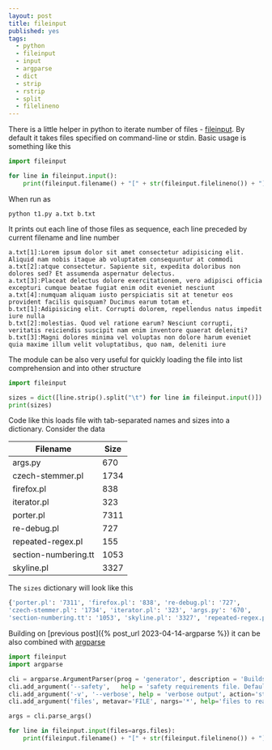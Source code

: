 ```yaml
---
layout: post
title: fileinput
published: yes
tags:
  - python
  - fileinput
  - input
  - argparse
  - dict
  - strip
  - rstrip
  - split
  - filelineno
---
```

There is a little helper in python to iterate number of files - [fileinput][1]. By default it takes files specified on command-line or stdin. Basic usage is something like this

```python
import fileinput

for line in fileinput.input():
    print(fileinput.filename() + "[" + str(fileinput.filelineno()) + "]:" + line.rstrip())
```

When run as 

```
python t1.py a.txt b.txt
```

It prints out each line of those files as sequence, each line preceded by current filename and line number

```
a.txt[1]:Lorem ipsum dolor sit amet consectetur adipisicing elit. Aliquid nam nobis itaque ab voluptatem consequuntur at commodi
a.txt[2]:atque consectetur. Sapiente sit, expedita doloribus non dolores sed? Et assumenda aspernatur delectus.
a.txt[3]:Placeat delectus dolore exercitationem, vero adipisci officia excepturi cumque beatae fugiat enim odit eveniet nesciunt
a.txt[4]:numquam aliquam iusto perspiciatis sit at tenetur eos provident facilis quisquam? Ducimus earum totam et.
b.txt[1]:Adipisicing elit. Corrupti dolorem, repellendus natus impedit iure nulla
b.txt[2]:molestias. Quod vel ratione earum? Nesciunt corrupti, veritatis reiciendis suscipit nam enim inventore quaerat deleniti?
b.txt[3]:Magni dolores minima vel voluptas non dolore harum eveniet quia maxime illum velit voluptatibus, quo nam, deleniti iure
```

The module can be also very useful for quickly loading the file into list comprehension and into other structure

```python
import fileinput

sizes = dict([line.strip().split("\t") for line in fileinput.input()])
print(sizes)
```

Code like this loads file with tab-separated names and sizes into a dictionary. Consider the data

| **Filename**         | **Size** |
| -------------------- | -------- |
| args.py              | 670      |
| czech-stemmer.pl     | 1734     |
| firefox.pl           | 838      |
| iterator.pl          | 323      |
| porter.pl            | 7311     |
| re-debug.pl          | 727      |
| repeated-regex.pl    | 155      |
| section-numbering.tt | 1053     |
| skyline.pl           | 3327     |

The `sizes` dictionary will look like this

```python
{'porter.pl': '7311', 'firefox.pl': '838', 're-debug.pl': '727', 
'czech-stemmer.pl': '1734', 'iterator.pl': '323', 'args.py': '670', 
'section-numbering.tt': '1053', 'skyline.pl': '3327', 'repeated-regex.pl': '155'}
```

Building on [previous post]({% post_url 2023-04-14-argparse %}) it can be also combined with [argparse][2]

```python
import fileinput
import argparse

cli = argparse.ArgumentParser(prog = 'generator', description = 'Builds summary spreadsheet')
cli.add_argument('--safety',   help = 'safety requirements file. Default: %(default)s', default = 'safety.xls')
cli.add_argument('-v', '--verbose', help = 'verbose output', action='store_true')
cli.add_argument('files', metavar='FILE', nargs='*', help='files to read, if empty, stdin is used')

args = cli.parse_args()

for line in fileinput.input(files=args.files):
    print(fileinput.filename() + "[" + str(fileinput.filelineno()) + "]:" + line.rstrip())
```


[1]: https://docs.python.org/3.8/library/fileinput.html
[2]: https://docs.python.org/3/library/argparse.html
